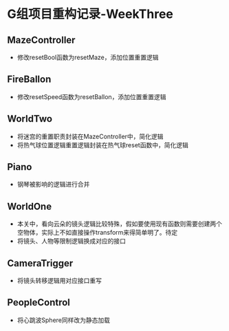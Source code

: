 # G组项目重构记录-WeekThree

## MazeController
- 修改resetBool函数为resetMaze，添加位置重置逻辑

## FireBallon
- 修改resetSpeed函数为resetBallon，添加位置重置逻辑

## WorldTwo 
- 将迷宫的重置职责封装在MazeController中，简化逻辑
- 将热气球位置逻辑重置逻辑封装在热气球reset函数中，简化逻辑

## Piano 
- 钢琴被影响的逻辑进行合并

## WorldOne
- 本关中，看向云朵的镜头逻辑比较特殊，假如要使用现有函数则需要创建两个空物体，实际上不如直接操作transform来得简单明了。待定
- 将镜头、人物等限制逻辑换成对应的接口

## CameraTrigger
- 将镜头转移逻辑用对应接口重写

## PeopleControl 
- 将心跳波Sphere同样改为静态加载